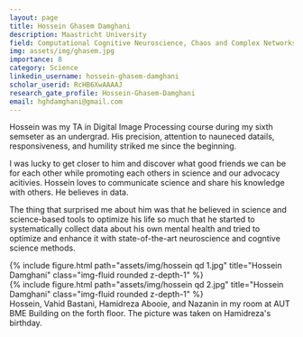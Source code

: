 ```yaml
---
layout: page
title: Hossein Ghasem Damghani
description: Maastricht University
field: Computational Cognitive Neuroscience, Chaos and Complex Networks  
img: assets/img/ghasem.jpg
importance: 8
category: Science
linkedin_username: hossein-ghasem-damghani
scholar_userid: RcHB6XwAAAAJ
research_gate_profile: Hossein-Ghasem-Damghani
email: hghdamghani@gmail.com
---
```


Hossein was my TA in Digital Image Processing course during my sixth semseter as an undergrad. His precision, attention to nauneced datails, responsiveness, and humility striked me since the beginning. 

I was lucky to get closer to him and discover what good friends we can be for each other while promoting each others in science and our advocacy acitivies. Hossein loves to communicate science and share his knowledge with others. He believes in data. 

The thing that surprised me about him was that he believed in science and science-based tools to optimize his life so much that he started to systematically collect data about his own mental health and tried to optimize and enhance it with state-of-the-art neuroscience and cogntive science methods. 


<div class="row">
    <div class="col-sm mt-3 mt-md-0">
        {% include figure.html path="assets/img/hossein qd 1.jpg" title="Hossein Damghani" class="img-fluid rounded z-depth-1" %}
    </div>
</div>
<div class="row">
    <div class="col-sm mt-3 mt-md-0">
        {% include figure.html path="assets/img/hossein qd 2.jpg" title="Hossein Damghani" class="img-fluid rounded z-depth-1" %}
    </div>
</div>
<div class="caption">
    Hossein, Vahid Bastani, Hamidreza Abooie, and Nazanin in my room at AUT BME Building on the forth floor. The picture was taken on Hamidreza's birthday. 
</div>

